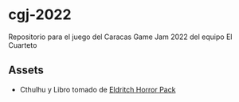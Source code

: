 # cgj-2022
Repositorio para el juego del Caracas Game Jam 2022 del equipo El Cuarteto

## Assets
- Cthulhu y Libro tomado de [Eldritch Horror Pack](https://www.deviantart.com/caeora/art/Eldritch-Horror-Assets-Free-Pack-888884096)